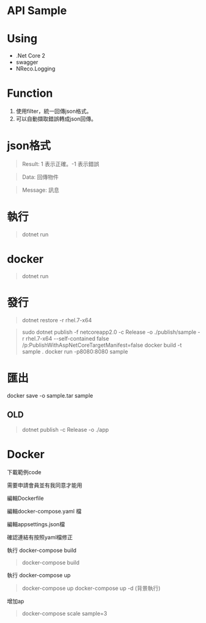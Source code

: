 # API Sample


# Using

* .Net Core 2
* swagger
* NReco.Logging

# Function

1. 使用filter，統一回傳json格式。
2. 可以自動擷取錯誤轉成json回傳。


# json格式

> Result: 1 表示正確。-1 表示錯誤

> Data: 回傳物件

> Message: 訊息


# 執行

> dotnet run

# docker

> dotnet run

# 發行
> dotnet restore -r rhel.7-x64

> sudo dotnet publish -f netcoreapp2.0 -c Release -o ./publish/sample -r rhel.7-x64 --self-contained false /p:PublishWithAspNetCoreTargetManifest=false
> docker build -t sample .
> docker run -p8080:8080 sample

# 匯出
docker save -o sample.tar sample


## OLD
> dotnet publish -c Release -o ./app

# Docker

下載範例code

需要申請會員並有我同意才能用

編輯Dockerfile

編輯docker-compose.yaml 檔

編輯appsettings.json檔

確認連結有按照yaml檔修正

執行 docker-compose build

> docker-compose build

執行 docker-compose up

> docker-compose up
> docker-compose up -d (背景執行)

增加ap
> docker-compose scale sample=3







